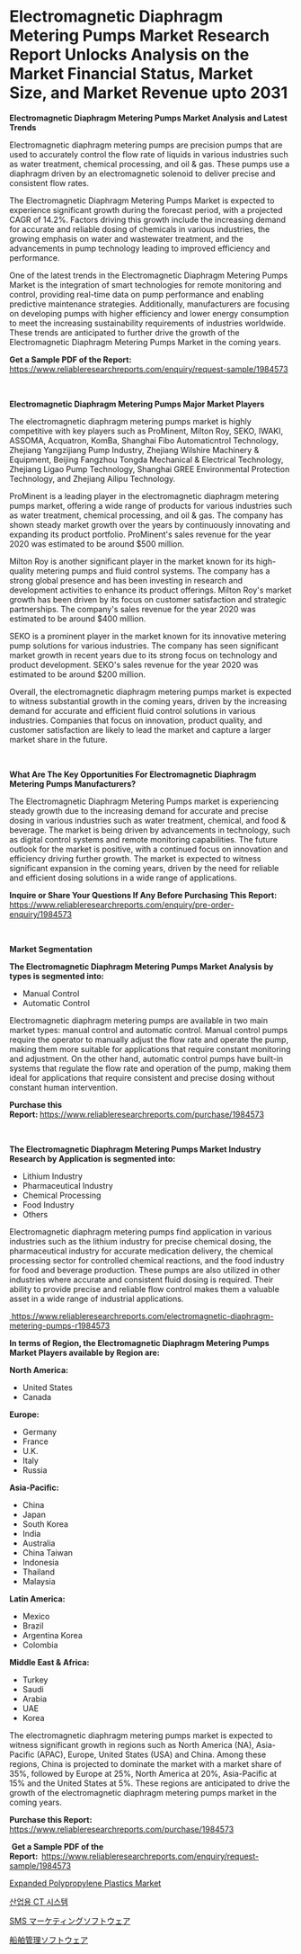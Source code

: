 <p><h1>Electromagnetic Diaphragm Metering Pumps Market Research Report Unlocks Analysis on the Market Financial Status, Market Size, and Market Revenue upto 2031</h1></p><p><strong>Electromagnetic Diaphragm Metering Pumps Market Analysis and Latest Trends</strong></p>
<p><p>Electromagnetic diaphragm metering pumps are precision pumps that are used to accurately control the flow rate of liquids in various industries such as water treatment, chemical processing, and oil & gas. These pumps use a diaphragm driven by an electromagnetic solenoid to deliver precise and consistent flow rates.</p><p>The Electromagnetic Diaphragm Metering Pumps Market is expected to experience significant growth during the forecast period, with a projected CAGR of 14.2%. Factors driving this growth include the increasing demand for accurate and reliable dosing of chemicals in various industries, the growing emphasis on water and wastewater treatment, and the advancements in pump technology leading to improved efficiency and performance.</p><p>One of the latest trends in the Electromagnetic Diaphragm Metering Pumps Market is the integration of smart technologies for remote monitoring and control, providing real-time data on pump performance and enabling predictive maintenance strategies. Additionally, manufacturers are focusing on developing pumps with higher efficiency and lower energy consumption to meet the increasing sustainability requirements of industries worldwide. These trends are anticipated to further drive the growth of the Electromagnetic Diaphragm Metering Pumps Market in the coming years.</p></p>
<p><strong>Get a Sample PDF of the Report:&nbsp;</strong> <a href="https://www.reliableresearchreports.com/enquiry/request-sample/1984573">https://www.reliableresearchreports.com/enquiry/request-sample/1984573</a></p>
<p>&nbsp;</p>
<p><strong>Electromagnetic Diaphragm Metering Pumps Major Market Players</strong></p>
<p><p>The electromagnetic diaphragm metering pumps market is highly competitive with key players such as ProMinent, Milton Roy, SEKO, IWAKI, ASSOMA, Acquatron, KomBa, Shanghai Fibo Automaticntrol Technology, Zhejiang Yangzijiang Pump Industry, Zhejiang Wilshire Machinery & Equipment, Beijing Fangzhou Tongda Mechanical & Electrical Technology, Zhejiang Ligao Pump Technology, Shanghai GREE Environmental Protection Technology, and Zhejiang Ailipu Technology.</p><p>ProMinent is a leading player in the electromagnetic diaphragm metering pumps market, offering a wide range of products for various industries such as water treatment, chemical processing, and oil & gas. The company has shown steady market growth over the years by continuously innovating and expanding its product portfolio. ProMinent's sales revenue for the year 2020 was estimated to be around $500 million.</p><p>Milton Roy is another significant player in the market known for its high-quality metering pumps and fluid control systems. The company has a strong global presence and has been investing in research and development activities to enhance its product offerings. Milton Roy's market growth has been driven by its focus on customer satisfaction and strategic partnerships. The company's sales revenue for the year 2020 was estimated to be around $400 million.</p><p>SEKO is a prominent player in the market known for its innovative metering pump solutions for various industries. The company has seen significant market growth in recent years due to its strong focus on technology and product development. SEKO's sales revenue for the year 2020 was estimated to be around $200 million.</p><p>Overall, the electromagnetic diaphragm metering pumps market is expected to witness substantial growth in the coming years, driven by the increasing demand for accurate and efficient fluid control solutions in various industries. Companies that focus on innovation, product quality, and customer satisfaction are likely to lead the market and capture a larger market share in the future.</p></p>
<p>&nbsp;</p>
<p><strong>What Are The Key Opportunities For Electromagnetic Diaphragm Metering Pumps Manufacturers?</strong></p>
<p><p>The Electromagnetic Diaphragm Metering Pumps market is experiencing steady growth due to the increasing demand for accurate and precise dosing in various industries such as water treatment, chemical, and food & beverage. The market is being driven by advancements in technology, such as digital control systems and remote monitoring capabilities. The future outlook for the market is positive, with a continued focus on innovation and efficiency driving further growth. The market is expected to witness significant expansion in the coming years, driven by the need for reliable and efficient dosing solutions in a wide range of applications.</p></p>
<p><strong>Inquire or Share Your Questions If Any Before Purchasing This Report:</strong> <a href="https://www.reliableresearchreports.com/enquiry/pre-order-enquiry/1984573">https://www.reliableresearchreports.com/enquiry/pre-order-enquiry/1984573</a></p>
<p>&nbsp;</p>
<p><strong>Market Segmentation</strong></p>
<p><strong>The Electromagnetic Diaphragm Metering Pumps Market Analysis by types is segmented into:</strong></p>
<p><ul><li>Manual Control</li><li>Automatic Control</li></ul></p>
<p><p>Electromagnetic diaphragm metering pumps are available in two main market types: manual control and automatic control. Manual control pumps require the operator to manually adjust the flow rate and operate the pump, making them more suitable for applications that require constant monitoring and adjustment. On the other hand, automatic control pumps have built-in systems that regulate the flow rate and operation of the pump, making them ideal for applications that require consistent and precise dosing without constant human intervention.</p></p>
<p><strong>Purchase this Report:&nbsp;</strong><a href="https://www.reliableresearchreports.com/purchase/1984573">https://www.reliableresearchreports.com/purchase/1984573</a></p>
<p>&nbsp;</p>
<p><strong>The Electromagnetic Diaphragm Metering Pumps Market Industry Research by Application is segmented into:</strong></p>
<p><ul><li>Lithium Industry</li><li>Pharmaceutical Industry</li><li>Chemical Processing</li><li>Food Industry</li><li>Others</li></ul></p>
<p><p>Electromagnetic diaphragm metering pumps find application in various industries such as the lithium industry for precise chemical dosing, the pharmaceutical industry for accurate medication delivery, the chemical processing sector for controlled chemical reactions, and the food industry for food and beverage production. These pumps are also utilized in other industries where accurate and consistent fluid dosing is required. Their ability to provide precise and reliable flow control makes them a valuable asset in a wide range of industrial applications.</p></p>
<p><a href="https://www.reliableresearchreports.com/electromagnetic-diaphragm-metering-pumps-r1984573">&nbsp;https://www.reliableresearchreports.com/electromagnetic-diaphragm-metering-pumps-r1984573</a></p>
<p><strong>In terms of Region, the Electromagnetic Diaphragm Metering Pumps Market Players available by Region are:</strong></p>
<p>
    <p> <strong> North America: </strong>
        <ul>
            <li>United States</li>
            <li>Canada</li>
        </ul>
        </p> 
    <p> <strong> Europe: </strong>
        <ul>
            <li>Germany</li>
            <li>France</li>
            <li>U.K.</li>
            <li>Italy</li>
            <li>Russia</li>
        </ul>
        </p> 
    <p> <strong> Asia-Pacific: </strong>
        <ul>
            <li>China</li>
            <li>Japan</li>
            <li>South Korea</li>
            <li>India</li>
            <li>Australia</li>
            <li>China Taiwan</li>
            <li>Indonesia</li>
            <li>Thailand</li>
            <li>Malaysia</li>
        </ul>
        </p> 
    <p> <strong> Latin America: </strong>
        <ul>
            <li>Mexico</li>
            <li>Brazil</li>
            <li>Argentina Korea</li>
            <li>Colombia</li>
        </ul>
        </p> 
    <p> <strong> Middle East & Africa: </strong>
        <ul>
            <li>Turkey</li>
            <li>Saudi</li>
            <li>Arabia</li>
            <li>UAE</li>
            <li>Korea</li>
        </ul>
    </p>
    </p>
<p><p>The electromagnetic diaphragm metering pumps market is expected to witness significant growth in regions such as North America (NA), Asia-Pacific (APAC), Europe, United States (USA) and China. Among these regions, China is projected to dominate the market with a market share of 35%, followed by Europe at 25%, North America at 20%, Asia-Pacific at 15% and the United States at 5%. These regions are anticipated to drive the growth of the electromagnetic diaphragm metering pumps market in the coming years.</p></p>
<p><strong>Purchase this Report: </strong><a href="https://www.reliableresearchreports.com/purchase/1984573">https://www.reliableresearchreports.com/purchase/1984573</a></p>
<p>&nbsp;<strong>Get a Sample PDF of the Report:&nbsp;&nbsp;</strong><a href="https://www.reliableresearchreports.com/enquiry/request-sample/1984573">https://www.reliableresearchreports.com/enquiry/request-sample/1984573</a></p>
<p><strong></strong></p>
<p><p><a href="https://issuu.com/reportprime-2/docs/expanded-polypropylene-plastics-market-size-2030.p">Expanded Polypropylene Plastics Market</a></p><p><a href="https://github.com/sougarounis/Market-Research-Report-List-3/blob/main/798501841459.md">산업용 CT 시스템</a></p><p><a href="https://github.com/pepo3k/Market-Research-Report-List-1/blob/main/802838345355.md">SMS マーケティングソフトウェア</a></p><p><a href="https://github.com/CieloStamm/Market-Research-Report-List-1/blob/main/420909245356.md">船舶管理ソフトウェア</a></p></p>